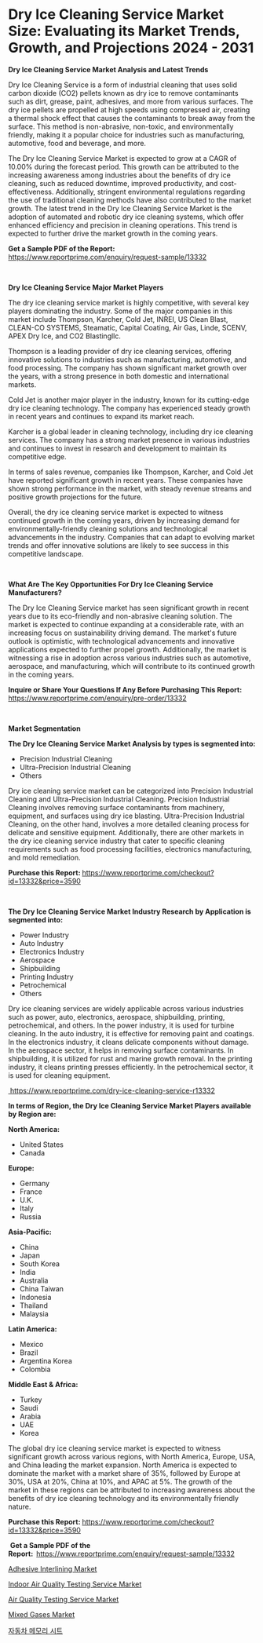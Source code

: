 <p><h1>Dry Ice Cleaning Service Market Size: Evaluating its Market Trends, Growth, and Projections 2024 - 2031</h1></p><p><strong>Dry Ice Cleaning Service Market Analysis and Latest Trends</strong></p>
<p><p>Dry Ice Cleaning Service is a form of industrial cleaning that uses solid carbon dioxide (CO2) pellets known as dry ice to remove contaminants such as dirt, grease, paint, adhesives, and more from various surfaces. The dry ice pellets are propelled at high speeds using compressed air, creating a thermal shock effect that causes the contaminants to break away from the surface. This method is non-abrasive, non-toxic, and environmentally friendly, making it a popular choice for industries such as manufacturing, automotive, food and beverage, and more.</p><p>The Dry Ice Cleaning Service Market is expected to grow at a CAGR of 10.00% during the forecast period. This growth can be attributed to the increasing awareness among industries about the benefits of dry ice cleaning, such as reduced downtime, improved productivity, and cost-effectiveness. Additionally, stringent environmental regulations regarding the use of traditional cleaning methods have also contributed to the market growth. The latest trend in the Dry Ice Cleaning Service Market is the adoption of automated and robotic dry ice cleaning systems, which offer enhanced efficiency and precision in cleaning operations. This trend is expected to further drive the market growth in the coming years.</p></p>
<p><strong>Get a Sample PDF of the Report:&nbsp;</strong> <a href="https://www.reportprime.com/enquiry/request-sample/13332">https://www.reportprime.com/enquiry/request-sample/13332</a></p>
<p>&nbsp;</p>
<p><strong>Dry Ice Cleaning Service Major Market Players</strong></p>
<p><p>The dry ice cleaning service market is highly competitive, with several key players dominating the industry. Some of the major companies in this market include Thompson, Karcher, Cold Jet, INREI, US Clean Blast, CLEAN-CO SYSTEMS, Steamatic, Capital Coating, Air Gas, Linde, SCENV, APEX Dry Ice, and CO2 Blastingllc.</p><p>Thompson is a leading provider of dry ice cleaning services, offering innovative solutions to industries such as manufacturing, automotive, and food processing. The company has shown significant market growth over the years, with a strong presence in both domestic and international markets.</p><p>Cold Jet is another major player in the industry, known for its cutting-edge dry ice cleaning technology. The company has experienced steady growth in recent years and continues to expand its market reach.</p><p>Karcher is a global leader in cleaning technology, including dry ice cleaning services. The company has a strong market presence in various industries and continues to invest in research and development to maintain its competitive edge.</p><p>In terms of sales revenue, companies like Thompson, Karcher, and Cold Jet have reported significant growth in recent years. These companies have shown strong performance in the market, with steady revenue streams and positive growth projections for the future.</p><p>Overall, the dry ice cleaning service market is expected to witness continued growth in the coming years, driven by increasing demand for environmentally-friendly cleaning solutions and technological advancements in the industry. Companies that can adapt to evolving market trends and offer innovative solutions are likely to see success in this competitive landscape.</p></p>
<p>&nbsp;</p>
<p><strong>What Are The Key Opportunities For Dry Ice Cleaning Service Manufacturers?</strong></p>
<p><p>The Dry Ice Cleaning Service market has seen significant growth in recent years due to its eco-friendly and non-abrasive cleaning solution. The market is expected to continue expanding at a considerable rate, with an increasing focus on sustainability driving demand. The market's future outlook is optimistic, with technological advancements and innovative applications expected to further propel growth. Additionally, the market is witnessing a rise in adoption across various industries such as automotive, aerospace, and manufacturing, which will contribute to its continued growth in the coming years.</p></p>
<p><strong>Inquire or Share Your Questions If Any Before Purchasing This Report:</strong> <a href="https://www.reportprime.com/enquiry/pre-order/13332">https://www.reportprime.com/enquiry/pre-order/13332</a></p>
<p>&nbsp;</p>
<p><strong>Market Segmentation</strong></p>
<p><strong>The Dry Ice Cleaning Service Market Analysis by types is segmented into:</strong></p>
<p><ul><li>Precision Industrial Cleaning</li><li>Ultra-Precision Industrial Cleaning</li><li>Others</li></ul></p>
<p><p>Dry ice cleaning service market can be categorized into Precision Industrial Cleaning and Ultra-Precision Industrial Cleaning. Precision Industrial Cleaning involves removing surface contaminants from machinery, equipment, and surfaces using dry ice blasting. Ultra-Precision Industrial Cleaning, on the other hand, involves a more detailed cleaning process for delicate and sensitive equipment. Additionally, there are other markets in the dry ice cleaning service industry that cater to specific cleaning requirements such as food processing facilities, electronics manufacturing, and mold remediation.</p></p>
<p><strong>Purchase this Report:&nbsp;</strong><a href="https://www.reportprime.com/checkout?id=13332&price=3590">https://www.reportprime.com/checkout?id=13332&price=3590</a></p>
<p>&nbsp;</p>
<p><strong>The Dry Ice Cleaning Service Market Industry Research by Application is segmented into:</strong></p>
<p><ul><li>Power Industry</li><li>Auto Industry</li><li>Electronics Industry</li><li>Aerospace</li><li>Shipbuilding</li><li>Printing Industry</li><li>Petrochemical</li><li>Others</li></ul></p>
<p><p>Dry ice cleaning services are widely applicable across various industries such as power, auto, electronics, aerospace, shipbuilding, printing, petrochemical, and others. In the power industry, it is used for turbine cleaning. In the auto industry, it is effective for removing paint and coatings. In the electronics industry, it cleans delicate components without damage. In the aerospace sector, it helps in removing surface contaminants. In shipbuilding, it is utilized for rust and marine growth removal. In the printing industry, it cleans printing presses efficiently. In the petrochemical sector, it is used for cleaning equipment.</p></p>
<p><a href="https://www.reportprime.com/dry-ice-cleaning-service-r13332">&nbsp;https://www.reportprime.com/dry-ice-cleaning-service-r13332</a></p>
<p><strong>In terms of Region, the Dry Ice Cleaning Service Market Players available by Region are:</strong></p>
<p>
    <p> <strong> North America: </strong>
        <ul>
            <li>United States</li>
            <li>Canada</li>
        </ul>
        </p> 
    <p> <strong> Europe: </strong>
        <ul>
            <li>Germany</li>
            <li>France</li>
            <li>U.K.</li>
            <li>Italy</li>
            <li>Russia</li>
        </ul>
        </p> 
    <p> <strong> Asia-Pacific: </strong>
        <ul>
            <li>China</li>
            <li>Japan</li>
            <li>South Korea</li>
            <li>India</li>
            <li>Australia</li>
            <li>China Taiwan</li>
            <li>Indonesia</li>
            <li>Thailand</li>
            <li>Malaysia</li>
        </ul>
        </p> 
    <p> <strong> Latin America: </strong>
        <ul>
            <li>Mexico</li>
            <li>Brazil</li>
            <li>Argentina Korea</li>
            <li>Colombia</li>
        </ul>
        </p> 
    <p> <strong> Middle East & Africa: </strong>
        <ul>
            <li>Turkey</li>
            <li>Saudi</li>
            <li>Arabia</li>
            <li>UAE</li>
            <li>Korea</li>
        </ul>
    </p>
    </p>
<p><p>The global dry ice cleaning service market is expected to witness significant growth across various regions, with North America, Europe, USA, and China leading the market expansion. North America is expected to dominate the market with a market share of 35%, followed by Europe at 30%, USA at 20%, China at 10%, and APAC at 5%. The growth of the market in these regions can be attributed to increasing awareness about the benefits of dry ice cleaning technology and its environmentally friendly nature.</p></p>
<p><strong>Purchase this Report: </strong><a href="https://www.reportprime.com/checkout?id=13332&price=3590">https://www.reportprime.com/checkout?id=13332&price=3590</a></p>
<p>&nbsp;<strong>Get a Sample PDF of the Report:&nbsp;&nbsp;</strong><a href="https://www.reportprime.com/enquiry/request-sample/13332">https://www.reportprime.com/enquiry/request-sample/13332</a></p>
<p><strong></strong></p>
<p><p><a href="https://issuu.com/reportprime-2/docs/adhesive-interlining-market-size-2030.pptx">Adhesive Interlining Market</a></p><p><a href="https://github.com/Sarissaschmalingtr6fz2739/Market-Research-Report-List-2/blob/main/indoor-air-quality-testing-service-market.md">Indoor Air Quality Testing Service Market</a></p><p><a href="https://github.com/jodemen/Market-Research-Report-List-2/blob/main/air-quality-testing-service-market.md">Air Quality Testing Service Market</a></p><p><a href="https://issuu.com/reportprime-2/docs/mixed-gases-market-size-2030.pptx">Mixed Gases Market</a></p><p><a href="https://github.com/vseigx30c9a1j/Market-Research-Report-List-1/blob/main/710563322420.md">자동차 메모리 시트</a></p></p>